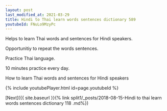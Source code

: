```yaml
---
layout: post
last_modified_at: 2021-03-29
title: Hindi to Thai learn words sentences dictionary 589 
youtubeId: FNuLo9MzyPc
---
```

 
 
Helps to learn Thai words and sentences for Hindi speakers.

Opportunitiy to repeat the words sentences. 

Practice Thai language. 
 
10 minutes practice every day. 
 
How to learn Thai words and sentences for Hindi speakers 
 
{% include youtubePlayer.html id=page.youtubeId %}
 
 
[Next]({{ site.baseurl }}{% link  split1/_posts/2018-08-15-Hindi to thai learn words sentences dictionary 118 .md%})
 
